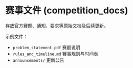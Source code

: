 # 赛事文件 (competition_docs)

存放官方赛题、通知、要求等原始文档及后续更新。

示例文件：
- `problem_statement.pdf` 赛题说明
- `rules_and_timeline.md` 赛事规则与时间表
- `announcements/` 更新公告